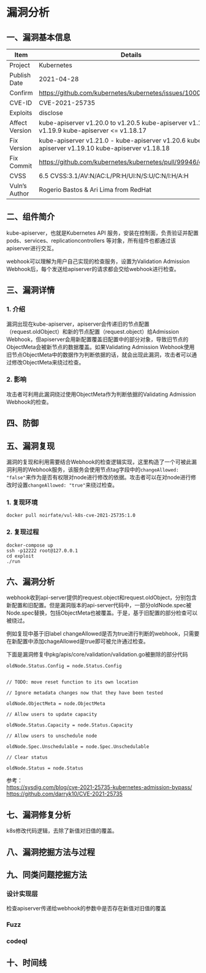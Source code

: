 # 漏洞分析

## 一、漏洞基本信息

| Item           | Details                                          | Note              |
| -------------- | ------------------------------------------------ | ----------------- |
| Project        | Kubernetes                                       |                   |
| Publish Date   | 2021-04-28                                     |  |
| Confirm        | https://github.com/kubernetes/kubernetes/issues/100096 |             |
| CVE-ID         | CVE-2021-25735     | NVD  |
| Exploits       | disclose                                         |       |
| Affect Version | kube-apiserver v1.20.0 to v1.20.5 kube-apiserver v1.19.0 to v1.19.9 kube-apiserver <= v1.18.17 |             |
| Fix Version    | kube-apiserver v1.21.0 - kube-apiserver v1.20.6 kube-apiserver v1.19.10 kube-apiserver v1.18.18 |                   |
| Fix Commit     | https://github.com/kubernetes/kubernetes/pull/99946/commits |      |
| CVSS           | 6.5 CVSS:3.1/AV:N/AC:L/PR:H/UI:N/S:U/C:N/I:H/A:H |                   |
| Vuln’s Author  | Rogerio Bastos & Ari Lima from RedHat |                   |

## 二、组件简介

kube-apiserver，也就是Kubernetes API 服务，安装在控制面，负责验证并配置pods、services、replicationcontrollers 等对象，所有组件也都通过该apiserver进行交互。

webhook可以理解为用户自己实现的检查服务，设置为Validation Admission Webhook后，每个发送给apiserver的请求都会交给webhook进行检查。

## 三、漏洞详情

### 1. 介绍

漏洞出现在kube-apiserver，apiserver会传递旧的节点配置（request.oldObject）和新的节点配置（request.object）给Admission Webhook，但apiserver会用新配置覆盖旧配置中的部分对象，导致旧节点的ObjectMeta会被新节点的数据覆盖。如果Validating Admission Webhook使用旧节点ObjectMeta中的数据作为判断依据的话，就会出现此漏洞，攻击者可以通过修改ObjectMeta来绕过检查。

### 2. 影响

攻击者可利用此漏洞绕过使用ObjectMeta作为判断依据的Validating Admission Webhook的检查。

## 四、防御

## 五、漏洞复现

漏洞的复现和利用需要结合Webhook的检查逻辑实现，这里构造了一个可被此漏洞利用的Webhook服务，该服务会使用节点tag字段中的`changeAllowed: "false"`来作为是否有权限对node进行修改的依据。攻击者可以在对node进行修改时设置`changeAllowed: "true"`来绕过检查。

### 1. 复现环境

```
docker pull noirfate/vul-k8s-cve-2021-25735:1.0
```

### 2. 复现过程


```
docker-compose up
ssh -p12222 root@127.0.0.1
cd exploit
./run
```

## 六、漏洞分析

webhook收到api-server提供的request.object和request.oldObject，分别包含新配置和旧配置。但是漏洞版本的api-server代码中，一部分oldNode.spec被Node.spec替换，包括ObjectMeta也被覆盖。于是，基于旧配置的部分检查可以被绕过。

例如复现中基于旧label changeAllowed是否为true进行判断的webhook，只需要在新配置中添加chageAllowed是true即可被允许通过检查。

下面是漏洞修复中pkg/apis/core/validation/validation.go被删除的部分代码

```
oldNode.Status.Config = node.Status.Config


// TODO: move reset function to its own location

// Ignore metadata changes now that they have been tested

oldNode.ObjectMeta = node.ObjectMeta

// Allow users to update capacity

oldNode.Status.Capacity = node.Status.Capacity

// Allow users to unschedule node

oldNode.Spec.Unschedulable = node.Spec.Unschedulable

// Clear status

oldNode.Status = node.Status
```

参考：<br>
https://sysdig.com/blog/cve-2021-25735-kubernetes-admission-bypass/<br>
https://github.com/darryk10/CVE-2021-25735

## 七、漏洞修复分析

k8s修改代码逻辑，去除了新值对旧值的覆盖。

## 八、漏洞挖掘方法与过程

## 九、同类问题挖掘方法

### 设计实现层

检查apiserver传递给webhook的参数中是否存在新值对旧值的覆盖

### Fuzz

### codeql

## 十、时间线

